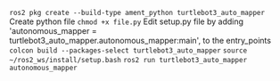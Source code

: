 ```ros2 pkg create --build-type ament_python turtlebot3_auto_mapper```
Create python file
```chmod +x file.py```
Edit setup.py file by adding 'autonomous_mapper = turtlebot3_auto_mapper.autonomous_mapper:main', to the entry_points
```colcon build --packages-select turtlebot3_auto_mapper```
```source ~/ros2_ws/install/setup.bash```
```ros2 run turtlebot3_auto_mapper autonomous_mapper```
